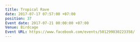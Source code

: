 ```yaml
---
title: Tropical Rave
date: 2017-07-17 07:57:00 +07:00
position: 37
Event date: 2017-07-21 00:00:00 +07:00
Venue: Birdcage
Event URL: https://www.facebook.com/events/501299830223358/
---
```


